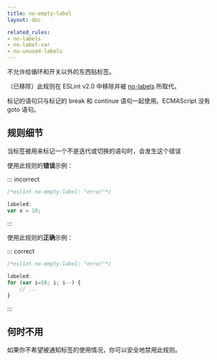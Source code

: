 ```yaml
---
title: no-empty-label
layout: doc

related_rules:
- no-labels
- no-label-var
- no-unused-labels
---
```


不允许给循环和开关以外的东西贴标签。

（已移除）此规则在 ESLint v2.0 中移除并被 [no-labels](no-labels) 所取代。

标记的语句只与标记的 break 和 continue 语句一起使用。ECMAScript 没有 goto 语句。

## 规则细节

当标签被用来标记一个不是迭代或切换的语句时，会发生这个错误

使用此规则的**错误**示例：

::: incorrect

```js
/*eslint no-empty-label: "error"*/

labeled:
var x = 10;
```

:::

使用此规则的**正确**示例：

::: correct

```js
/*eslint no-empty-label: "error"*/

labeled:
for (var i=10; i; i--) {
    // ...
}
```

:::

## 何时不用

如果你不希望被通知标签的使用情况，你可以安全地禁用此规则。
